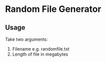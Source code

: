 # Random File Generator
## Usage
Take two arguments:
1. Filename e.g. randomfile.txt
2. Length of file in megabytes